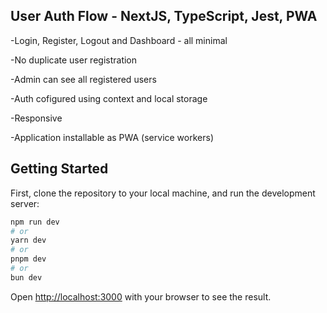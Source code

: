 ## User Auth Flow - NextJS, TypeScript, Jest, PWA
-Login, Register, Logout and Dashboard - all minimal

-No duplicate user registration

-Admin can see all registered users

-Auth cofigured using context and local storage

-Responsive

-Application installable as PWA (service workers)


## Getting Started

First, clone the repository to your local machine, and run the development server:

```bash
npm run dev
# or
yarn dev
# or
pnpm dev
# or
bun dev
```

Open [http://localhost:3000](http://localhost:3000) with your browser to see the result.
